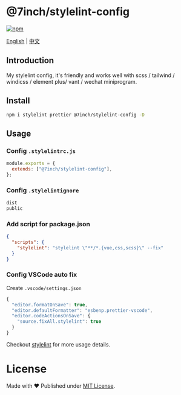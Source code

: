 # @7inch/stylelint-config

[![npm](https://img.shields.io/npm/v/@7inch/stylelint-config)](https://npmjs.com/package/@7inch/stylelint-config)

[English](README.md) | [中文](README.zh-CN.md)

## Introduction

My stylelint config, it's friendly and works well with scss / tailwind / windicss / element plus/ vant / wechat miniprogram.

## Install

```sh
npm i stylelint prettier @7inch/stylelint-config -D
```

## Usage

### Config `.stylelintrc.js`

```js
module.exports = {
  extends: ["@7inch/stylelint-config"],
};
```

### Config `.stylelintignore`

```txt
dist
public
```

### Add script for package.json

```json
{
  "scripts": {
    "stylelint": "stylelint \"**/*.{vue,css,scss}\" --fix"
  }
}
```

### Config VSCode auto fix

Create `.vscode/settings.json`

```js
{
  "editor.formatOnSave": true,
  "editor.defaultFormatter": "esbenp.prettier-vscode",
  "editor.codeActionsOnSave": {
    "source.fixAll.stylelint": true
  }
}
```

Checkout [stylelint](https://stylelint.io/user-guide/configure) for more usage details.

# License

Made with ❤️ Published under [MIT License](./LICENSE).
